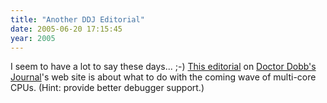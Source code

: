 ```yaml
---
title: "Another DDJ Editorial"
date: 2005-06-20 17:15:45
year: 2005
---
```

I seem to have a lot to say these days... ;-)  <a href="http://www.ddj.com/documents/s=9776/ddj1119213027726/">This editorial</a> on <a href="http://pyre.third-bit.com/blog/http:www.ddj.com">Doctor Dobb's Journal</a>'s web site is about what to do with the coming wave of multi-core CPUs.  (Hint: provide better debugger support.)
